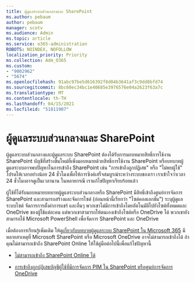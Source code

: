 ```yaml
---
title: ผู้ดูแลระบบส่วนกลางและ SharePoint
ms.author: pebaum
author: pebaum
manager: scotv
ms.audience: Admin
ms.topic: article
ms.service: o365-administration
ROBOTS: NOINDEX, NOFOLLOW
localization_priority: Priority
ms.collection: Adm_O365
ms.custom:
- "9002962"
- "5674"
ms.openlocfilehash: 91abc97be5d616392f8d04b3641af3c9dd8bfd74
ms.sourcegitcommit: 8bc60ec34bc1e40685e3976576e04a2623f63a7c
ms.translationtype: MT
ms.contentlocale: th-TH
ms.lasthandoff: 04/15/2021
ms.locfileid: "51811907"
---
```

# <a name="global-and-sharepoint-admin"></a>ผู้ดูแลระบบส่วนกลางและ SharePoint

ผู้ดูแลระบบส่วนกลางและผู้ดูแลระบบ SharePoint ต้องได้รับการมอบหมายสิทธิ์การใช้งาน SharePoint บัญชีที่สร้างขึ้นใหม่ที่เพิ่งมอบหมายด้วยสิทธิ์การใช้งาน SharePoint หรือบทบาทผู้ดูแลระบบอาจพบปัญหาในการเข้าถึง SharePoint เช่น "การเข้าถึงถูกปฏิเสธ" หรือ "ไม่พบผู้ใช้" โปรดให้เวลาอย่างน้อย 24 ชั่วโมงเพื่อให้การซิงค์เสร็จสมบูรณ์ระหว่างระบบของเรา เราเข้าใจว่าเวลา 24 ชั่วโมงอาจดูเป็นเวลานาน ในหลายกรณี เราแก้ไขปัญหาเรียบร้อยแล้ว

ผู้ใช้ที่ได้รับมอบหมายบทบาทผู้ดูแลระบบส่วนกลางหรือ SharePoint มีสิทธิ์เข้าถึงศูนย์การจัดการ SharePoint และสามารถสร้างและจัดการไซต์ (ก่อนหน้านี้เรียกว่า "ไซต์คอลเลกชัน") ระบุผู้ดูแลระบบไซต์ จัดการการตั้งค่าการแชร์ และอื่นๆ พวกเขาไม่มีการเข้าถึงโดยอัตโนมัติไปยังไซต์ทั้งหมดและ OneDrive ของผู้ใช้แต่ละคน แต่พวกเขาสามารถให้ตนเองเข้าถึงไซต์หรือ OneDrive ได้ พวกเขายังสามารถใช้ Microsoft PowerShell เพื่อจัดการ SharePoint และ OneDrive

เมื่อต้องการเรียนรู้เพิ่มเติม ให้ดู[เกี่ยวกับบทบาทผู้ดูแลระบบ SharePoint ใน Microsoft 365](https://docs.microsoft.com/sharepoint/sharepoint-admin-role)
มีหลายสาเหตุที่ Microsoft SharePoint หรือ Microsoft OneDrive อาจไม่สามารถเข้าถึงได้ ถ้าคุณไม่สามารถเข้าถึง SharePoint Online ให้ใช้คู่มือต่อไปนี้เพื่อแก้ไขปัญหานี้

- [ไม่สามารถเข้าถึง SharePoint Online ได้](https://docs.microsoft.com/sharepoint/troubleshoot/sharing-and-permissions/sharepoint-online-inaccessible)

- [การเข้าถึงถูกปฏิเสธบัญชีผู้ใช้ที่มีการจัดการ PIM ใน SharePoint หรือศูนย์การจัดการ OneDrive](https://docs.microsoft.com/sharepoint/troubleshoot/administration/access-denied-to-pim-user-accounts)